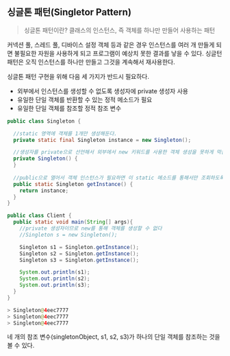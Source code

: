 ## 싱글톤 패턴(Singletor Pattern)

> 싱글톤 패턴이란? 클래스의 인스턴스, 즉 객체를 하나만 만들어 사용하는 패턴

커넥션 풀, 스레드 풀, 디바이스 설정 객체 등과 같은 경우 인스턴스를 여러 개 만들게 되면 불필요한 자원을 사용하게 되고 프로그램이 예상치 못한 결과를 낳을 수 있다. 싱글턴 패턴은 오직 인스턴스를 하나만 만들고 그것을 계속해서 재사용한다.

싱글톤 패턴 구현을 위해 다음 세 가지가 반드시 필요하다.

- 외부에서 인스턴스를 생성할 수 없도록 생성자에 private 생성자 사용
- 유일한 단일 객체를 반환할 수 있는 정적 메소드가 필요
- 유일한 단일 객체를 참조할 정적 참조 변수

```java
public class Singleton {

  //static 영역에 객체를 1개만 생성해둔다.
  private static final Singleton instance = new Singleton(); 

  //생성자를 private으로 선언해서 외부에서 new 키워드를 사용한 객체 생성을 못하게 막는다.
  private Singleton() { 
  } 
  
  //public으로 열어서 객체 인스턴스가 필요하면 이 static 메소드를 통해서만 조회하도록 허용
  public static Singleton getInstance() {
    return instance;
  }
}
```

```java
public class Client {
  public static void main(String[] args){
    //private 생성자이므로 new를 통해 객체를 생성할 수 없다
    //Singleton s = new Singleton();

    Singleton s1 = Singleton.getInstance();
    Singleton s2 = Singleton.getInstance();
    Singleton s3 = Singleton.getInstance();

    System.out.println(s1);
    System.out.println(s2);
    System.out.println(s3);
  }
}
```
 
```java
> Singleton@4eec7777
> Singleton@4eec7777
> Singleton@4eec7777
```

네 개의 참조 변수(singletonObject, s1, s2, s3)가 하나의 단일 객체를 참조하는 것을 볼 수 있다.

